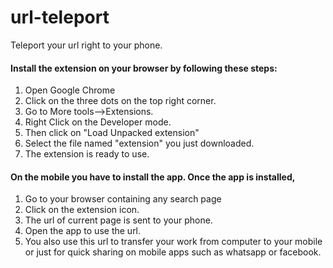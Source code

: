 # url-teleport
Teleport your url right to your phone.
#### Install the extension on your browser by following these steps:
1. Open Google Chrome
2. Click on the three dots on the top right corner.
3. Go to More tools-->Extensions.
4. Right Click on the Developer mode.
5. Then click on "Load Unpacked extension"
6. Select the file named "extension" you just downloaded.
7. The extension is ready to use.

#### On the mobile you have to install the app. Once the app is installed,
1. Go to your browser containing any search page
2. Click on the extension icon.
3. The url of current page is sent to your phone.
4. Open the app to use the url.
5. You also use this url to transfer your work from computer to your mobile
   or just for quick sharing on mobile apps such as whatsapp or facebook.
